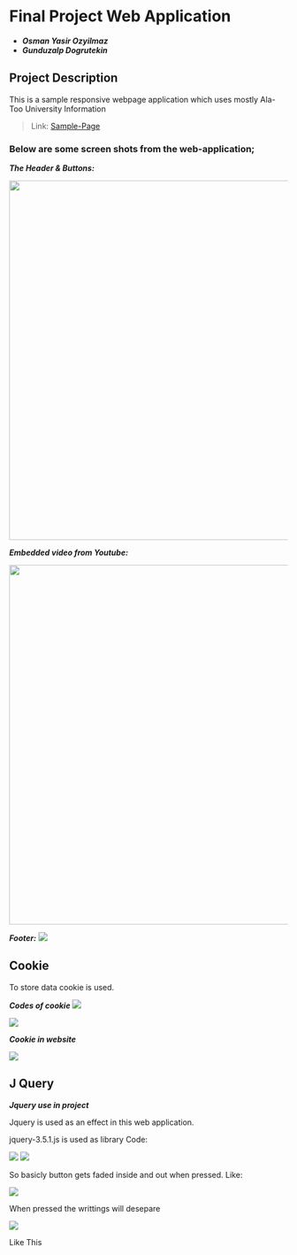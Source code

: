 Final Project Web Application
==================================================================

- ***Osman Yasir Ozyilmaz***
- ***Gunduzalp Dogrutekin***


## Project Description

This is a sample responsive webpage application which uses mostly Ala-Too University Information  

> Link: [Sample-Page](https://osmanyasir.github.io/)

### Below are some screen shots from the web-application;

***The Header & Buttons:*** 

<img src="https://user-images.githubusercontent.com/65071516/102706914-442ebd80-42c0-11eb-8607-33f69c98b335.PNG" width="650">

***Embedded video from Youtube:***

<img src="https://user-images.githubusercontent.com/65071516/102706946-966fde80-42c0-11eb-976f-c72cce83a925.PNG" width="650">

***Footer:***
<img src="https://user-images.githubusercontent.com/65071516/102706971-d6cf5c80-42c0-11eb-95b9-c30c308b6337.PNG" >
 
 ## Cookie
 To store data cookie is used.
 
 ***Codes of cookie***
<img src="https://user-images.githubusercontent.com/65071516/102707384-a2f63600-42c4-11eb-8efb-5ff6a970f53c.PNG">

<img src="https://user-images.githubusercontent.com/65071516/102707440-2dd73080-42c5-11eb-9de8-71718d8a671a.PNG">

***Cookie in website***

<img src="https://user-images.githubusercontent.com/65071516/102707481-84dd0580-42c5-11eb-8a72-0d704b2abb0a.PNG">

## J Query
***Jquery use in project***

Jquery is used as an effect in this web application.

jquery-3.5.1.js is used as library Code:

<img src= "https://user-images.githubusercontent.com/65071516/102707558-527fd800-42c6-11eb-954e-d44c3afce3e8.png">

<img src="https://user-images.githubusercontent.com/65071516/102707526-fd43c680-42c5-11eb-80d1-ffe7c2947987.PNG">

So basicly button gets faded inside and out when pressed. Like:

<img src="https://user-images.githubusercontent.com/65071516/102707607-c326f480-42c6-11eb-93a1-67868aa25088.PNG">

When pressed the writtings will desepare

<img src="https://user-images.githubusercontent.com/65071516/102707617-d2a63d80-42c6-11eb-93d6-da6aaaee592d.PNG">

Like This